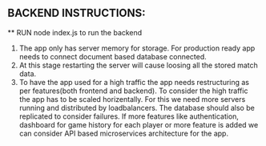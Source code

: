 ## BACKEND INSTRUCTIONS:
 
** RUN node index.js to run the backend

1. The app only has server memory for storage. For production ready app needs to connect document based database connected.
2. At this stage restarting the server will cause loosing all the stored match data.
3. To have the app used for a high traffic the app needs restructuring as per features(both frontend and backend). 
   To consider the high traffic the app has to be scaled horizentally. For this we need more servers running and distributed
 by loadbalancers. The database should also be replicated to consider failures. If more features like authentication,
dashboard for game history for each player or more feature is added we can consider API based microservices architecture for 
the app.

